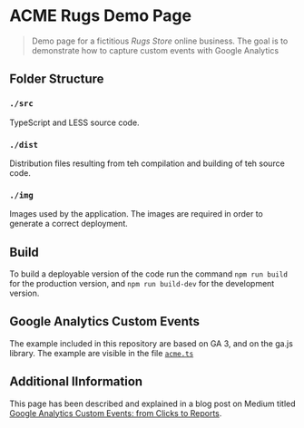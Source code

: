 # ACME Rugs Demo Page
> Demo page for a fictitious _Rugs Store_ online business. The goal is to demonstrate how to capture custom events with Google Analytics

## Folder Structure

### `./src`
TypeScript and LESS source code.

### `./dist`
Distribution files resulting from teh compilation and building of teh source code. 

### `./img`
Images used by the application. The images are required in order to generate a correct deployment.

## Build
To build a deployable version of the code run the command `npm run build` for the production version, and `npm run build-dev` for the development version.

## Google Analytics Custom Events
The example included in this repository are based on GA 3, and on the ga.js library. The example are visible in the file [`acme.ts`](./src/acme.ts)

## Additional lInformation
This page has been described and explained in a blog post on Medium titled [Google Analytics Custom Events: from Clicks to Reports](https://folini.medium.com/google-analytics-custom-events-from-clicks-to-reports-beb274a95f3e).

